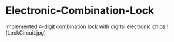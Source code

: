 # Electronic-Combination-Lock
Implemented 4-digit combination lock with digital electronic chips
!(LockCircuit.jpg)

